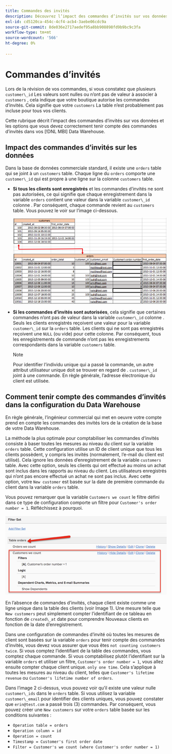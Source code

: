 ```yaml
---
title: Commandes des invités
description: Découvrez l’impact des commandes d’invités sur vos données et les options que vous devez correctement tenir compte des commandes d’invités dans vos [!DNL MBI] Data Warehouse.
exl-id: cd5120ca-454c-4cf4-acb4-3aebe06cdc9a
source-git-commit: 8de036e2717aedef95a8bb908898fd9b9bc9c3fa
workflow-type: tm+mt
source-wordcount: '566'
ht-degree: 0%

---
```


# Commandes d’invités

Lors de la révision de vos commandes, si vous constatez que plusieurs `customer\_id` Les valeurs sont nulles ou n’ont pas de valeur à associer à `customers` , cela indique que votre boutique autorise les commandes d’invités. Cela signifie que votre `customers` La table n’est probablement pas incluse pour tous vos clients.

Cette rubrique décrit l’impact des commandes d’invités sur vos données et les options que vous devez correctement tenir compte des commandes d’invités dans vos [!DNL MBI] Data Warehouse.

## Impact des commandes d’invités sur les données

Dans la base de données commerciale standard, il existe une `orders` table qui se joint à un `customers` table. Chaque ligne du `orders` comporte une `customer\_id` qui est propre à une ligne sur la colonne `customers` table.

* **Si tous les clients sont enregistrés** et les commandes d’invités ne sont pas autorisées, ce qui signifie que chaque enregistrement dans la variable `orders` contient une valeur dans la variable `customer\_id` colonne . Par conséquent, chaque commande revient au `customers` table. Vous pouvez le voir sur l’image ci-dessous.

   ![](../../assets/guest-orders-4.png)

* **Si les commandes d’invités sont autorisées**, cela signifie que certaines commandes n’ont pas de valeur dans la variable `customer\_id` colonne . Seuls les clients enregistrés reçoivent une valeur pour la variable `customer\_id` sur la `orders` table. Les clients qui ne sont pas enregistrés reçoivent une `NULL` (ou vide) pour cette colonne. Par conséquent, tous les enregistrements de commande n’ont pas les enregistrements correspondants dans la variable `customers` table.

   >[!NOTE]
   >
   >Pour identifier l’individu unique qui a passé la commande, un autre attribut utilisateur unique doit se trouver en regard de . `customer\_id` joint à une commande. En règle générale, l’adresse électronique du client est utilisée.

## Comment tenir compte des commandes d’invités dans la configuration du Data Warehouse

En règle générale, l’ingénieur commercial qui met en oeuvre votre compte prend en compte les commandes des invités lors de la création de la base de votre Data Warehouse.

La méthode la plus optimale pour comptabiliser les commandes d’invités consiste à baser toutes les mesures au niveau du client sur la variable `orders` table. Cette configuration utilise un ID de client unique que tous les clients possèdent, y compris les invités (normalement, l’e-mail du client est utilisé). Cela ignore les données d’enregistrement de la variable `customers` table. Avec cette option, seuls les clients qui ont effectué au moins un achat sont inclus dans les rapports au niveau du client. Les utilisateurs enregistrés qui n’ont pas encore effectué un achat ne sont pas inclus. Avec cette option, votre `New customer` est basée sur la date de première commande du client dans la variable `orders` table.

Vous pouvez remarquer que la variable `Customers we count` le filtre défini dans ce type de configuration comporte un filtre pour `Customer's order number = 1`. Réfléchissez à pourquoi.

![](../../assets/guest-orders-filter-set.png)

En l’absence de commandes d’invités, chaque client existe comme une ligne unique dans la table des clients (voir Image 1). Une mesure telle que `New customers` peut simplement compter l’identifiant de ce tableau en fonction de `created\_at` date pour comprendre Nouveaux clients en fonction de la date d’enregistrement.

Dans une configuration de commandes d’invité où toutes les mesures de client sont basées sur la variable `orders` pour tenir compte des commandes d’invités, vous devez vous assurer que vous êtes `not counting customers twice`. Si vous comptez l’identifiant de la table des commandes, vous comptez chaque commande. Si vous comptabilisez plutôt l’identifiant sur la variable `orders` et utiliser un filtre, `Customer's order number = 1`, vous allez ensuite compter chaque client unique. `only one time`. Cela s’applique à toutes les mesures au niveau du client, telles que `Customer's lifetime revenue` ou `Customer's lifetime number of orders`.

Dans l’image 2 ci-dessus, vous pouvez voir qu’il existe une valeur nulle `customer\_ids` dans le `orders` table. Si vous utilisez la variable `customer\_email` pour identifier des clients uniques, vous pouvez constater que `erin@test.com` a passé trois (3) commandes. Par conséquent, vous pouvez créer une `New customers` sur votre `orders` table basée sur les conditions suivantes :

* `Operation table = orders`
* `Operation column = id`
* `Operation = count`
* `Timestamp = Customer's first order date`
* `Filter = Customer's we count (where Customer's order number = 1)`
